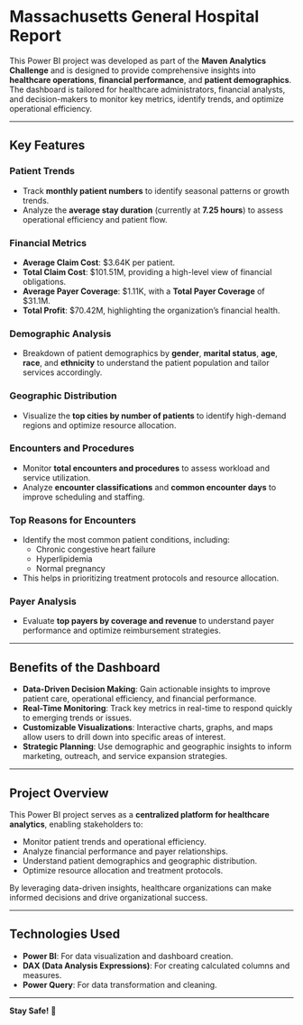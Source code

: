 # Massachusetts General Hospital Report

This Power BI project was developed as part of the **Maven Analytics Challenge** and is designed to provide comprehensive insights into **healthcare operations**, **financial performance**, and **patient demographics**. The dashboard is tailored for healthcare administrators, financial analysts, and decision-makers to monitor key metrics, identify trends, and optimize operational efficiency.

---

## Key Features

### **Patient Trends**
- Track **monthly patient numbers** to identify seasonal patterns or growth trends.
- Analyze the **average stay duration** (currently at **7.25 hours**) to assess operational efficiency and patient flow.

### **Financial Metrics**
- **Average Claim Cost**: $3.64K per patient.
- **Total Claim Cost**: $101.51M, providing a high-level view of financial obligations.
- **Average Payer Coverage**: $1.11K, with a **Total Payer Coverage** of $31.1M.
- **Total Profit**: $70.42M, highlighting the organization’s financial health.

### **Demographic Analysis**
- Breakdown of patient demographics by **gender**, **marital status**, **age**, **race**, and **ethnicity** to understand the patient population and tailor services accordingly.

### **Geographic Distribution**
- Visualize the **top cities by number of patients** to identify high-demand regions and optimize resource allocation.

### **Encounters and Procedures**
- Monitor **total encounters and procedures** to assess workload and service utilization.
- Analyze **encounter classifications** and **common encounter days** to improve scheduling and staffing.

### **Top Reasons for Encounters**
- Identify the most common patient conditions, including:
  - Chronic congestive heart failure
  - Hyperlipidemia
  - Normal pregnancy
- This helps in prioritizing treatment protocols and resource allocation.

### **Payer Analysis**
- Evaluate **top payers by coverage and revenue** to understand payer performance and optimize reimbursement strategies.

---

## Benefits of the Dashboard

- **Data-Driven Decision Making**: Gain actionable insights to improve patient care, operational efficiency, and financial performance.
- **Real-Time Monitoring**: Track key metrics in real-time to respond quickly to emerging trends or issues.
- **Customizable Visualizations**: Interactive charts, graphs, and maps allow users to drill down into specific areas of interest.
- **Strategic Planning**: Use demographic and geographic insights to inform marketing, outreach, and service expansion strategies.

---

## Project Overview

This Power BI project serves as a **centralized platform for healthcare analytics**, enabling stakeholders to:
- Monitor patient trends and operational efficiency.
- Analyze financial performance and payer relationships.
- Understand patient demographics and geographic distribution.
- Optimize resource allocation and treatment protocols.

By leveraging data-driven insights, healthcare organizations can make informed decisions and drive organizational success.

---

## Technologies Used
- **Power BI**: For data visualization and dashboard creation.
- **DAX (Data Analysis Expressions)**: For creating calculated columns and measures.
- **Power Query**: For data transformation and cleaning.

---

**Stay Safe!** 🚀
